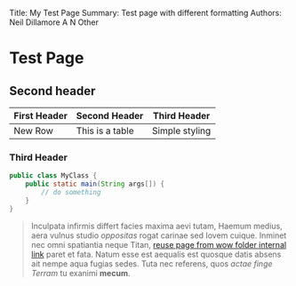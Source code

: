 Title:          My Test Page
Summary:        Test page with different formatting
Authors:        Neil Dillamore
                A N Other

# Test Page

## Second header

| First Header | Second Header | Third Header |
| ------------ | ------------- | ------------ |
| New Row | This is a table | Simple styling |

### Third Header

``` java
public class MyClass {
    public static main(String args[]) {
        // do something
    }
}
```

> Inculpata infirmis differt facies maxima aevi tutam, Haemum medius, aera
> vulnus studio *oppositas* rogat carinae sed Iovem cuique. Inminet nec omni
> spatiantia neque Titan, [reuse page from wow folder internal link](guidance-and-standards/principles/reuse.md) paret et fata.
> Natum esse est aequalis est quosque datis absens ait nempe aqua fugias sedes.
> Tuta nec referens, quos *actae finge Terram* tu exanimi **mecum**.


